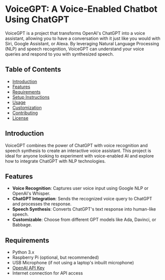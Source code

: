 # VoiceGPT: A Voice-Enabled Chatbot Using ChatGPT

VoiceGPT is a project that transforms OpenAI's ChatGPT into a voice assistant, allowing you to have a conversation with it just like you would with Siri, Google Assistant, or Alexa. By leveraging Natural Language Processing (NLP) and speech recognition, VoiceGPT can understand your voice queries and respond to you with synthesized speech.

## Table of Contents
- [Introduction](#introduction)
- [Features](#features)
- [Requirements](#requirements)
- [Setup Instructions](#setup-instructions)
- [Usage](#usage)
- [Customization](#customization)
- [Contributing](#contributing)
- [License](#license)

## Introduction

VoiceGPT combines the power of ChatGPT with voice recognition and speech synthesis to create an interactive voice assistant. This project is ideal for anyone looking to experiment with voice-enabled AI and explore how to integrate ChatGPT with NLP technologies.

## Features

- **Voice Recognition**: Captures user voice input using Google NLP or OpenAI's Whisper.
- **ChatGPT Integration**: Sends the recognized voice query to ChatGPT and processes the response.
- **Speech Synthesis**: Converts ChatGPT's text response into human-like speech.
- **Customizable**: Choose from different GPT models like Ada, Davinci, or Babbage.

## Requirements

- Python 3.x
- Raspberry Pi (optional, but recommended)
- USB Microphone (if not using a laptop's inbuilt microphone)
- [OpenAI API Key](https://platform.openai.com/signup)
- Internet connection for API access


